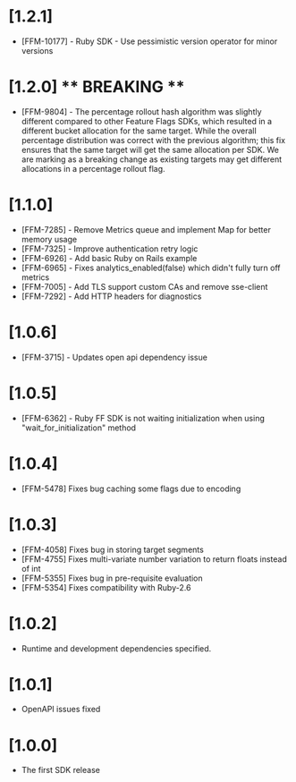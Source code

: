 # [1.2.1]

- [FFM-10177] - Ruby SDK - Use pessimistic version operator for minor versions

# [1.2.0] ** BREAKING **

- [FFM-9804] - The percentage rollout hash algorithm was slightly different compared to other Feature Flags SDKs, which resulted 
in a different bucket allocation for the same target. While the overall percentage distribution was correct with the previous
algorithm; this fix ensures that the same target will get the same allocation per SDK. We are marking as a breaking change
as existing targets may get different allocations in a percentage rollout flag. 

# [1.1.0]

- [FFM-7285] - Remove Metrics queue and implement Map for better memory usage
- [FFM-7325] - Improve authentication retry logic
- [FFM-6926] - Add basic Ruby on Rails example
- [FFM-6965] - Fixes analytics_enabled(false) which didn't fully turn off metrics
- [FFM-7005] - Add TLS support custom CAs and remove sse-client
- [FFM-7292] - Add HTTP headers for diagnostics

# [1.0.6]

- [FFM-3715] - Updates open api dependency issue

# [1.0.5]

- [FFM-6362] - Ruby FF SDK is not waiting initialization when using "wait_for_initialization" method

# [1.0.4]

- [FFM-5478] Fixes bug caching some flags due to encoding

# [1.0.3]

- [FFM-4058] Fixes bug in storing target segments
- [FFM-4755] Fixes multi-variate number variation to return floats instead of int
- [FFM-5355] Fixes bug in pre-requisite evaluation
- [FFM-5354] Fixes compatibility with Ruby-2.6

# [1.0.2]

- Runtime and development dependencies specified.

# [1.0.1]

- OpenAPI issues fixed

# [1.0.0]

- The first SDK release

